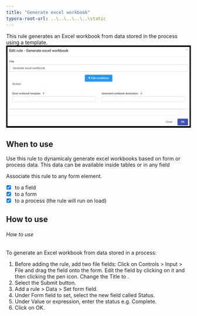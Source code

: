 ```yaml
---
title: "Generate excel workbook"
typora-root-url: ..\..\..\..\..\static
---
```


This rule generates an Excel workbook from data stored in the process using a template.  
![Send email rule dialog box](/images/generateexcelworkbook.png)

## When to use 
Use this rule to dynamicaly generate excel workbooks based on form or process data. This data can be available inside tables or in any field

Associate this rule to any form element.

- [x] to a field
- [x] to a form 
- [x] to a process (the rule will run on load)

## How to use

###### How to use

To generate an Excel workbook from data stored in a process:

1. Before adding the rule, add two file fields: Click on Controls > Input > File and drag the field onto the form. Edit the field by clicking on it and then clicking the pen icon. Change the Title to . 
2. Select the Submit button.
3. Add a rule > Data > Set form field.
4. Under Form field to set, select the new field called Status.
5. Under Value or expression, enter the status e.g. Complete.
6. Click on OK.





